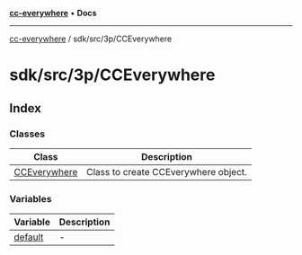 [**cc-everywhere**](../../../../index.md) • **Docs**

***

[cc-everywhere](../../../../index.md) / sdk/src/3p/CCEverywhere

# sdk/src/3p/CCEverywhere

## Index

### Classes

| Class | Description |
| ------ | ------ |
| [CCEverywhere](classes/CCEverywhere.md) | Class to create CCEverywhere object. |

### Variables

| Variable | Description |
| ------ | ------ |
| [default](variables/default.md) | - |
